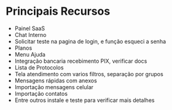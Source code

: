 # Principais Recursos
- Painel SaaS
- Chat Interno
- Solicitar teste na pagina de login, e função esqueci a senha
- Planos
- Menu Ajuda
- Integração bancaria recebimento PIX, verificar docs
- Lista de Protocolos
- Tela atendimento com varios filtros, separação por grupos
- Mensagens rápidas com anexos
- Importação mensagens celular
- Importação contatos
- Entre outros instale e teste para verificar mais detalhes
